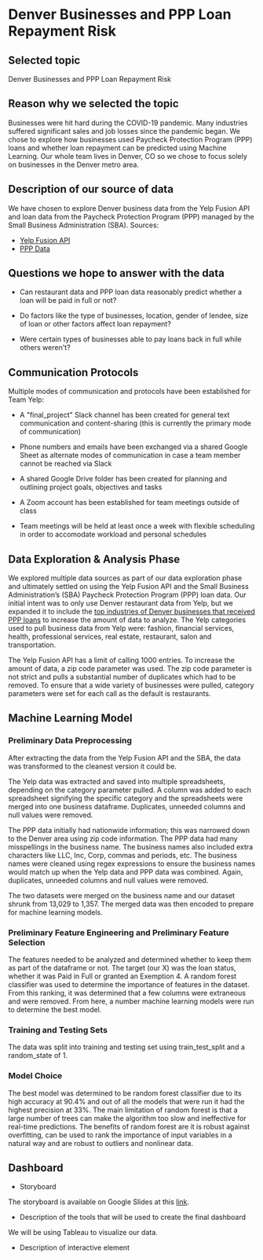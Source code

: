 # Denver Businesses and PPP Loan Repayment Risk

## Selected topic
Denver Businesses and PPP Loan Repayment Risk

## Reason why we selected the topic 
Businesses were hit hard during the COVID-19 pandemic.  Many industries suffered significant sales and job losses since the pandemic began. We chose to explore how businesses used Paycheck Protection Program (PPP) loans and whether loan repayment can be predicted using Machine Learning. Our whole team lives in Denver, CO so we chose to focus solely on businesses in the Denver metro area. 

## Description of our source of data
We have chosen to explore Denver business data from the Yelp Fusion API and loan data from the Paycheck Protection Program (PPP) managed by the Small Business Administration (SBA).
Sources:
*  [Yelp Fusion API](https://www.yelp.com/developers/documentation/v3/get_started)
*  [PPP Data](https://www.sba.gov/funding-programs/loans/covid-19-relief-options/paycheck-protection-program/ppp-data) 

## Questions we hope to answer with the data
* Can restaurant data and PPP loan data reasonably predict whether a loan will be paid in full or not?

* Do factors like the type of businesses, location, gender of lendee, size of loan or other factors affect loan repayment?

* Were certain types of businesses able to pay loans back in full while others weren't? 

## Communication Protocols
Multiple modes of communication and protocols have been established for Team Yelp:
- A "final_project" Slack channel has been created for general text communication and content-sharing (this is currently the primary mode of communication)

- Phone numbers and emails have been exchanged via a shared Google Sheet as alternate modes of communication in case a team member cannot be reached via Slack

- A shared Google Drive folder has been created for planning and outlining project goals, objectives and tasks

- A Zoom account has been established for team meetings outside of class

- Team meetings will be held at least once a week with flexible scheduling in order to accomodate workload and personal schedules

## Data Exploration & Analysis Phase
We explored multiple data sources as part of our data exploration phase and ultimately settled on using the Yelp Fusion API and the Small Business Administration’s (SBA) Paycheck Protection Program (PPP) loan data. Our initial intent was to only use Denver restaurant data from Yelp, but we expanded it to include the [top industries of Denver businesses that received PPP loans](https://data.coloradoan.com/paycheck-protection-program-loans/summary/colorado/denver-county/08031/) to increase the amount of data to analyze. The Yelp categories used to pull business data from Yelp were: fashion, financial services, health, professional services, real estate, restaurant, salon and transportation. 

The Yelp Fusion API has a limit of calling 1000 entries. To increase the amount of data, a zip code parameter was used. The zip code parameter is not strict and pulls a substantial number of duplicates which had to be removed. To ensure that a wide variety of businesses were pulled, category parameters were set for each call as the default is restaurants.

## Machine Learning Model
### Preliminary Data Preprocessing
After extracting the data from the Yelp Fusion API and the SBA, the data was transformed to the cleanest version it could be. 

The Yelp data was extracted and saved into multiple spreadsheets, depending on the category parameter pulled. A column was added to each spreadsheet signifying the specific category and the spreadsheets were merged into one business dataframe. Duplicates, unneeded columns and null values were removed.

The PPP data initially had nationwide information; this was narrowed down to the Denver area using zip code information. The PPP data had many misspellings in the business name. The business names also included extra characters like LLC, Inc, Corp, commas and periods, etc. The business names were cleaned using regex expressions to ensure the business names would match up when the Yelp data and PPP data was combined. Again, duplicates, unneeded columns and null values were removed. 

The two datasets were merged on the business name and our dataset shrunk from 13,029 to 1,357. The merged data was then encoded to prepare for machine learning models. 

### Preliminary Feature Engineering and Preliminary Feature Selection
The features needed to be analyzed and determined whether to keep them as part of the dataframe or not. The target (our X) was the loan status, whether it was Paid in Full or granted an Exemption 4. A random forest classifier was used to determine the importance of features in the dataset. From this ranking, it was determined that a few columns were extraneous and were removed. From here, a number machine learning models were run to determine the best model. 

### Training and Testing Sets
The data was split into training and testing set using train_test_split and a random_state of 1.

### Model Choice
The best model was determined to be random forest classifier due to its high accuracy at 90.4% and out of all the models that were run it had the highest precision at 33%. The main limitation of random forest is that a large number of trees can make the algorithm too slow and ineffective for real-time predictions. The benefits of random forest are it is robust against overfitting, can be used to rank the importance of input variables in a natural way and are robust to outliers and nonlinear data.

## Dashboard
- Storyboard 

The storyboard is available on Google Slides at this [link](https://docs.google.com/presentation/d/1dWn_G4nov9FRoMqOXes7-a8apl2l8IZGHHXaMj0cDug/edit?usp=sharing).

- Description of the tools that will be used to create the final dashboard

We will be using Tableau to visualize our data.

- Description of interactive element
